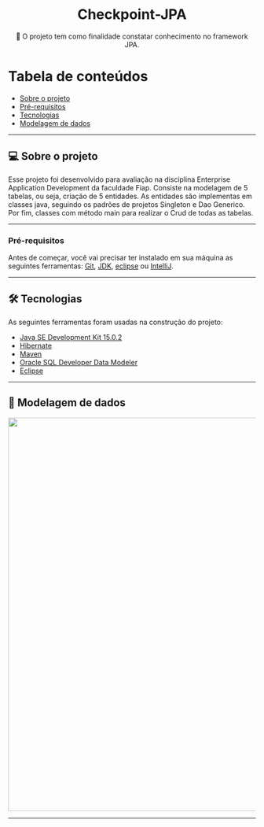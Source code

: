 <h1 align="center">Checkpoint-JPA</h1>
<p align="center">🤟 O projeto tem como finalidade constatar conhecimento no framework JPA.</p>

Tabela de conteúdos
=================
<!--ts-->
   * [Sobre o projeto](#-sobre-o-projeto)
   * [Pré-requisitos](#pré-requisitos)
   * [Tecnologias](#-tecnologias)
   * [Modelagem de dados](#-modelagem-de-dados)
<!--te-->

---
## 💻 Sobre o projeto

Esse projeto foi desenvolvido para avaliação na disciplina Enterprise Application Development da faculdade Fiap. Consiste na modelagem de 5 tabelas, ou seja, criação de 5 entidades. As entidades são implementas em classes java, seguindo os padrões de projetos Singleton e Dao Generico. Por fim, classes com método main para realizar o Crud de todas as tabelas. 

---
### Pré-requisitos

Antes de começar, você vai precisar ter instalado em sua máquina as seguintes ferramentas:
[Git](https://git-scm.com), [JDK](https://www.oracle.com/java/technologies/javase/jdk15-archive-downloads.html), [eclipse](https://www.eclipse.org/downloads/) ou [IntelliJ](https://www.jetbrains.com/pt-br/idea/).

---
## 🛠 Tecnologias

As seguintes ferramentas foram usadas na construção do projeto:
- [Java SE Development Kit 15.0.2](https://www.oracle.com/java/technologies/javase/jdk15-archive-downloads.html)
- [Hibernate](https://docs.jboss.org/hibernate/orm/5.5/javadocs/)
- [Maven](https://maven.apache.org/guides/index.html)
- [Oracle SQL Developer Data Modeler](https://www.oracle.com/br/database/technologies/appdev/datamodeler.html)
- [Eclipse](https://www.eclipse.org/downloads/)
---
## 🦸 Modelagem de dados
<img src=https://user-images.githubusercontent.com/80049770/174411243-ff1ef550-5866-4c4a-a315-71254dfbc046.jpeg width="800px">

---

